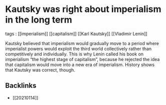 # Kautsky was right about imperialism in the long term

tags
: [[imperialism]] [[capitalism]] [[Karl Kautsky]] [[Vladimir Lenin]]

Kautsky believed that imperialism would gradually move to a period where imperialist powers would exploit the third world collectively rather than competitively and individually. This is why Lenin called his book on imperialism &ldquo;the highest stage of capitalism&rdquo;, because he rejected the idea that capitalism would move into a new era of imperialism. History shows that Kautsky was correct, though.


## Backlinks

-   [[20210114]]
